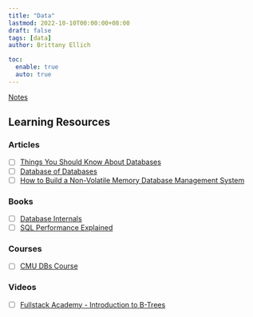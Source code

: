 ```yaml
---
title: "Data"
lastmod: 2022-10-10T00:00:00+08:00
draft: false
tags: [data]
author: Brittany Ellich

toc:
  enable: true
  auto: true
---
```


[Notes](../../notes)

## Learning Resources

### Articles

* [ ] [Things You Should Know About Databases](https://architecturenotes.co/things-you-should-know-about-databases/)
* [ ] [Database of Databases](https://dbdb.io/)
* [ ] [How to Build a Non-Volatile Memory Database Management System](https://db.cs.cmu.edu/papers/2017/p1753-arulraj.pdf)

### Books

* [ ] [Database Internals](https://www.amazon.com/Database-Internals-Deep-Distributed-Systems/dp/1492040347/ref=sr_1_4?crid=3QSQKOWO37J9I&amp;keywords=databases&amp;qid=1665417275&amp;qu=eyJxc2MiOiI0LjQwIiwicXNhIjoiMy42OSIsInFzcCI6IjMuNTQifQ%253D%253D&amp;s=books&amp;sprefix=databases%252Cstripbooks%252C141&amp;sr=1-4&_encoding=UTF8&tag=brittanyellich-20&linkCode=ur2&linkId=9879334dd2a81196d70cc524bf18afcd&camp=1789&creative=9325)
* [ ] [SQL Performance Explained](https://www.amazon.com/Performance-Explained-Everything-Developers-about/dp/3950307826/ref=sr_1_1?crid=3FK1MTGLIVX6U&keywords=sql+performance+explained&qid=1659471271&sprefix=sql+performance+explaine%2Caps%2C142&sr=8-1)

### Courses

* [ ] [CMU DBs Course](https://15445.courses.cs.cmu.edu/fall2020/)

### Videos

* [ ] [Fullstack Academy - Introduction to B-Trees](https://www.youtube.com/watch?v=C_q5ccN84C8 )
